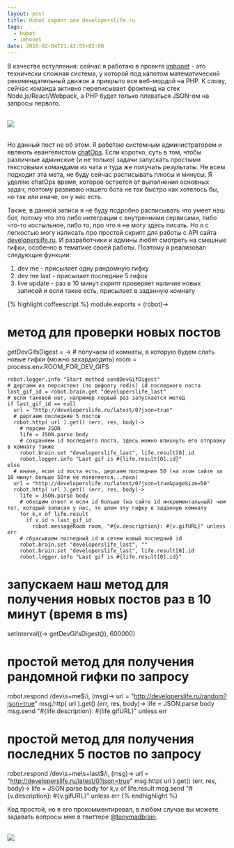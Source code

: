 ```yaml
---
layout: post
title: Hubot скрипт для developerslife.ru
tags:
  - hubot
  - imhonet
date: 2016-02-04T21:42:55+03:00
---
```


В качестве вступления: сейчас я работаю в проекте <a href="http://imhonet.ru/" target="_blank">imhonet</a> - это технически сложная система, у которой под капотом математический рекомендательный движок а прикрыто все веб-мордой на PHP. К слову, сейчас команда активно переписывает фронтенд на стек Node.js/React/Webpack, а PHP будет только плеваться JSON-ом на запросы первого.

<br>
<img src="https://farm2.staticflickr.com/1624/24190718014_35b17690c8_o.jpg">
<br>
<br>

Но данный пост не об этом. Я работаю системным администратором и являють евангелистом <a href="https://speakerdeck.com/jnewland/chatops-at-github" target="_blank">chatOps</a>. Если коротко, суть в том, чтобы различные админские (и не только) задачи запускать простыми текстовыми командами из чата и туда же получать результаты. Не всем подходит эта мета, не буду сейчас расписывать плюсы и минусы. Я уделяю chatOps время, которое остается от выполнения основных задач, поэтому развиваю нашего бота не так быстро как хотелось бы, но так или иначе, он у нас есть.

Также, в данной записи я не буду подробно расписывать что умеет наш бот, потому что это либо интеграции с внутренними сервисами, либо что-то костыльное, либо то, про что я не могу здесь писать. Но я с легкостью могу написать про простой скрипт для работы с API сайта <a href="http://developerslife.ru/" target="_blank">developerslife.ru</a>. И разработчики и админы любят смотреть на смешные гифки, особенно в тематике своей работы. Поэтому я реализовал следующие функции:

1. dev me - присылает одну рандомную гифку
2. dev me last - присылает последние 5 гифок
3. live update - раз в 10 минут скрипт проверяет наличие новых записей и если такие есть, присылает в заданную комнату

{% highlight coffeescript %}
module.exports = (robot)->

  # метод для проверки новых постов
  getDevGifsDigest = ->
    # получаем id комнаты, в которую будем слать новые гифки (можно захардкодить)
    room = process.env.ROOM_FOR_DEV_GIFS

    robot.logger.info "Start method sendDevGifDigest"
    # дергаем из персистент (по дефолту redis) id последнего поста
    last_gif_id = robot.brain.get "developerslife_last"
    # если таковой нет, например первый раз запускается метод
    if last_gif_id == null
      url = "http://developerslife.ru/latest/0?json=true"
      # дергаем последние 5 постов
      robot.http( url ).get() (err, res, body)->
        # парсим JSON
        life = JSON.parse body
        # сохраняем id последнего поста, здесь можно впихнуть его отправку в комнату также
        robot.brain.set "developerslife_last", life.result[0].id
        robot.logger.info "Last gif is #{life.result[0].id}"
    else
      # иначе, если id поста есть, дергаем последние 50 (на этом сайте за 10 минут больше 50ти не появляется...пока)
      url = "http://developerslife.ru/latest/0?json=true&pageSize=50"
      robot.http( url ).get() (err, res, body)->
        life = JSON.parse body
        # обходим ответ и если id больше (на сайте id инкрементальный) чем тот, который записан у нас, то шлем эту гифку в заданную комнату
        for k,v of life.result
          if v.id > last_gif_id
            robot.messageRoom room, "#{v.description}: #{v.gifURL}" unless err
        # сбрасываем последний id и сетем новый последний id
        robot.brain.set "developerslife_last", ""
        robot.brain.set "developerslife_last", life.result[0].id
        robot.logger.info "Last gif is #{life.result[0].id}"

  # запускаем наш метод для получения новых постов раз в 10 минут (время в ms)
  setInterval((-> getDevGifsDigest()), 600000)

  # простой метод для получения рандомной гифки по запросу
  robot.respond /dev\s+me$/i, (msg)->
    url = "http://developerslife.ru/random?json=true"
    msg.http( url ).get() (err, res, body)->
      life = JSON.parse body
      msg.send "#{life.description}: #{life.gifURL}" unless err

  # простой метод для получения последних 5 постов по запросу
  robot.respond /dev\s+me\s+last$/i, (msg)->
    url = "http://developerslife.ru/latest/0?json=true"
    msg.http( url ).get() (err, res, body)->
      life = JSON.parse body
      for k,v of life.result
        msg.send "#{v.description}: #{v.gifURL}" unless err
{% endhighlight %}

Код простой, но я его прокомментировал, в любом случае вы можете задавать вопросы мне в твиттере <a href="https://twitter.com/tonymadbrain" target="_blank">@tonymadbrain</a>.

<br>
<img src="https://farm2.staticflickr.com/1561/24523370100_50e5128c91_o.jpg">
<br>

